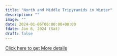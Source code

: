 ```yaml
---
title: "North and Middle Tripyramids in Winter" 
description: ""
image: ""
date: 2024-01-06T06:00:00+00:00
fdate: Jan 6, 2024 (Sat)
draft: false
---
```

<a href="https://activities.outdoors.org/search/index.cfm/action/details/id/147229" target="_blank">Click here to get More details</a>

